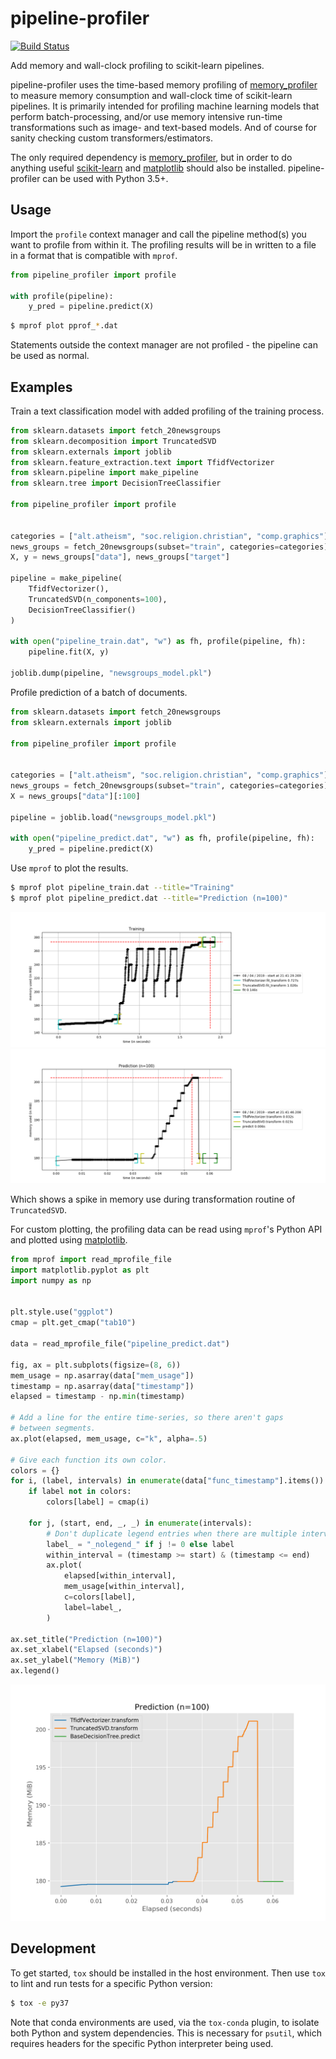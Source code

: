 # pipeline-profiler

[![Build Status](https://travis-ci.org/dslaw/pipeline-profiler.svg?branch=master)](https://travis-ci.org/dslaw/pipeline-profiler)

Add memory and wall-clock profiling to scikit-learn pipelines.

pipeline-profiler uses the time-based memory profiling of
[memory_profiler](https://pypi.org/project/memory-profiler/) to measure memory
consumption and wall-clock time of scikit-learn pipelines. It is primarily
intended for profiling machine learning models that perform batch-processing,
and/or use memory intensive run-time transformations such as image- and
text-based models. And of course for sanity checking custom
transformers/estimators.

The only required dependency is
[memory_profiler](https://pypi.org/project/memory-profiler/), but in order to do
anything useful [scikit-learn](https://scikit-learn.org/stable/index.html) and
[matplotlib](https://matplotlib.org/) should also be installed.
pipeline-profiler can be used with Python 3.5+.


## Usage

Import the `profile` context manager and call the pipeline method(s) you want to
profile from within it. The profiling results will be in written to a file in a
format that is compatible with `mprof`.

```python
from pipeline_profiler import profile

with profile(pipeline):
    y_pred = pipeline.predict(X)
```

```bash
$ mprof plot pprof_*.dat
```

Statements outside the context manager are not profiled - the pipeline can be
used as normal.


## Examples

Train a text classification model with added profiling of the training process.

```python
from sklearn.datasets import fetch_20newsgroups
from sklearn.decomposition import TruncatedSVD
from sklearn.externals import joblib
from sklearn.feature_extraction.text import TfidfVectorizer
from sklearn.pipeline import make_pipeline
from sklearn.tree import DecisionTreeClassifier

from pipeline_profiler import profile


categories = ["alt.atheism", "soc.religion.christian", "comp.graphics"]
news_groups = fetch_20newsgroups(subset="train", categories=categories)
X, y = news_groups["data"], news_groups["target"]

pipeline = make_pipeline(
    TfidfVectorizer(),
    TruncatedSVD(n_components=100),
    DecisionTreeClassifier()
)

with open("pipeline_train.dat", "w") as fh, profile(pipeline, fh):
    pipeline.fit(X, y)

joblib.dump(pipeline, "newsgroups_model.pkl")
```

Profile prediction of a batch of documents.

```python
from sklearn.datasets import fetch_20newsgroups
from sklearn.externals import joblib

from pipeline_profiler import profile


categories = ["alt.atheism", "soc.religion.christian", "comp.graphics"]
news_groups = fetch_20newsgroups(subset="train", categories=categories)
X = news_groups["data"][:100]

pipeline = joblib.load("newsgroups_model.pkl")

with open("pipeline_predict.dat", "w") as fh, profile(pipeline, fh):
    y_pred = pipeline.predict(X)
```

Use `mprof` to plot the results.

```bash
$ mprof plot pipeline_train.dat --title="Training"
$ mprof plot pipeline_predict.dat --title="Prediction (n=100)"
```

![](imgs/training.png) ![](imgs/prediction.png)

Which shows a spike in memory use during transformation routine of
`TruncatedSVD`.

For custom plotting, the profiling data can be read using `mprof`'s Python API
and plotted using [matplotlib](https://matplotlib.org/).

```python
from mprof import read_mprofile_file
import matplotlib.pyplot as plt
import numpy as np


plt.style.use("ggplot")
cmap = plt.get_cmap("tab10")

data = read_mprofile_file("pipeline_predict.dat")

fig, ax = plt.subplots(figsize=(8, 6))
mem_usage = np.asarray(data["mem_usage"])
timestamp = np.asarray(data["timestamp"])
elapsed = timestamp - np.min(timestamp)

# Add a line for the entire time-series, so there aren't gaps
# between segments.
ax.plot(elapsed, mem_usage, c="k", alpha=.5)

# Give each function its own color.
colors = {}
for i, (label, intervals) in enumerate(data["func_timestamp"].items()):
    if label not in colors:
        colors[label] = cmap(i)

    for j, (start, end, _, _) in enumerate(intervals):
        # Don't duplicate legend entries when there are multiple intervals.
        label_ = "_nolegend_" if j != 0 else label
        within_interval = (timestamp >= start) & (timestamp <= end)
        ax.plot(
            elapsed[within_interval],
            mem_usage[within_interval],
            c=colors[label],
            label=label_,
        )

ax.set_title("Prediction (n=100)")
ax.set_xlabel("Elapsed (seconds)")
ax.set_ylabel("Memory (MiB)")
ax.legend()
```

![](imgs/custom.png)


## Development

To get started, `tox` should be installed in the host environment. Then use
`tox` to lint and run tests for a specific Python version:

```bash
$ tox -e py37
```

Note that conda environments are used, via the `tox-conda` plugin, to isolate
both Python and system dependencies. This is necessary for `psutil`, which
requires headers for the specific Python interpreter being used.
